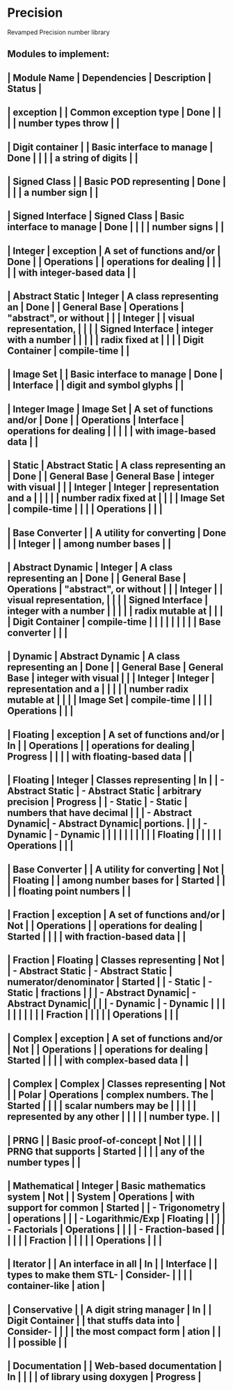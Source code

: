 # Precision
Revamped Precision number library

Modules to implement:
---------------------------------------------------------------------------------
| Module Name       | Dependencies      | Description               | Status    |
---------------------------------------------------------------------------------
| exception         |                   | Common exception type     | Done      |
|                   |                   | number types throw        |           |
---------------------------------------------------------------------------------
| Digit container   |                   | Basic interface to manage | Done      |
|                   |                   | a string of digits        |           |
---------------------------------------------------------------------------------
| Signed Class      |                   | Basic POD representing    | Done      |
|                   |                   | a number sign             |           |
---------------------------------------------------------------------------------
| Signed Interface  | Signed Class      | Basic interface to manage | Done      |
|                   |                   | number signs              |           |
---------------------------------------------------------------------------------
| Integer           | exception         | A set of functions and/or | Done      |
| Operations        |                   | operations for dealing    |           |
|                   |                   | with integer-based data   |           |
---------------------------------------------------------------------------------
| Abstract Static   | Integer           | A class representing an   | Done      |
| General Base      | Operations        | "abstract", or without    |           |
| Integer           |                   | visual representation,    |           |
|                   | Signed Interface  | integer with a number     |           |
|                   |                   | radix fixed at            |           |
|                   | Digit Container   | compile-time              |           |
---------------------------------------------------------------------------------
| Image Set         |                   | Basic interface to manage | Done      |
| Interface         |                   | digit and symbol glyphs   |           |
---------------------------------------------------------------------------------
| Integer Image     | Image Set         | A set of functions and/or | Done      |
| Operations        | Interface         | operations for dealing    |           |
|                   |                   | with image-based data     |           |
---------------------------------------------------------------------------------
| Static            | Abstract Static   | A class representing an   | Done      |
| General Base      | General Base      | integer with visual       |           |
| Integer           | Integer           | representation and a      |           |
|                   |                   | number radix fixed at     |           |
|                   | Image Set         | compile-time              |           |
|                   | Operations        |                           |           |
---------------------------------------------------------------------------------
| Base Converter    |                   | A utility for converting  | Done      |
| Integer           |                   | among number bases        |           |
---------------------------------------------------------------------------------
| Abstract Dynamic  | Integer           | A class representing an   | Done      |
| General Base      | Operations        | "abstract", or without    |           |
| Integer           |                   | visual representation,    |           |
|                   | Signed Interface  | integer with a number     |           |
|                   |                   | radix mutable at          |           |
|                   | Digit Container   | compile-time              |           |
|                   |                   |                           |           |
|                   | Base converter    |                           |           |
---------------------------------------------------------------------------------
| Dynamic           | Abstract Dynamic  | A class representing an   | Done      |
| General Base      | General Base      | integer with visual       |           |
| Integer           | Integer           | representation and a      |           |
|                   |                   | number radix mutable at   |           |
|                   | Image Set         | compile-time              |           |
|                   | Operations        |                           |           |
---------------------------------------------------------------------------------
| Floating          | exception         | A set of functions and/or | In        |
| Operations        |                   | operations for dealing    | Progress  |
|                   |                   | with floating-based data  |           |
---------------------------------------------------------------------------------
| Floating          | Integer           | Classes representing      | In        |
| - Abstract Static | - Abstract Static | arbitrary precision       | Progress  |
| - Static          | - Static          | numbers that have decimal |           |
| - Abstract Dynamic| - Abstract Dynamic| portions.                 |           |
| - Dynamic         | - Dynamic         |                           |           |
|                   |                   |                           |           |
|                   | Floating          |                           |           |
|                   | Operations        |                           |           |
---------------------------------------------------------------------------------
| Base Converter    |                   | A utility for converting  | Not       |
| Floating          |                   | among number bases for    | Started   |
|                   |                   | floating point numbers    |           |
---------------------------------------------------------------------------------
| Fraction          | exception         | A set of functions and/or | Not       |
| Operations        |                   | operations for dealing    | Started   |
|                   |                   | with fraction-based data  |           |
---------------------------------------------------------------------------------
| Fraction          | Floating          | Classes representing      | Not       |
| - Abstract Static | - Abstract Static | numerator/denominator     | Started   |
| - Static          | - Static          | fractions                 |           |
| - Abstract Dynamic| - Abstract Dynamic|                           |           |
| - Dynamic         | - Dynamic         |                           |           |
|                   |                   |                           |           |
|                   | Fraction          |                           |           |
|                   | Operations        |                           |           |
---------------------------------------------------------------------------------
| Complex           | exception         | A set of functions and/or | Not       |
| Operations        |                   | operations for dealing    | Started   |
|                   |                   | with complex-based data   |           |
---------------------------------------------------------------------------------
| Complex           | Complex           | Classes representing      | Not       |
| Polar             | Operations        | complex numbers. The      | Started   |
|                   |                   | scalar numbers may be     |           |
|                   |                   | represented by any other  |           |
|                   |                   | number type.              |           |
---------------------------------------------------------------------------------
| PRNG              |                   | Basic proof-of-concept    | Not       |
|                   |                   | PRNG that supports        | Started   |
|                   |                   | any of the number types   |           |
---------------------------------------------------------------------------------
| Mathematical      | Integer           | Basic mathematics system  | Not       |
| System            | Operations        | with support for common   | Started   |
| - Trigonometry    |                   | operations                |           |
| - Logarithmic/Exp | Floating          |                           |           |
| - Factorials      | Operations        |                           |           |
| - Fraction-based  |                   |                           |           |
|                   | Fraction          |                           |           |
|                   | Operations        |                           |           |
---------------------------------------------------------------------------------
| Iterator          |                   | An interface in all       | In        |
| Interface         |                   | types to make them STL-   | Consider- |
|                   |                   | container-like            | ation     |
---------------------------------------------------------------------------------
| Conservative      |                   | A digit string manager    | In        |
| Digit Container   |                   | that stuffs data into     | Consider- |
|                   |                   | the most compact form     | ation     |
|                   |                   | possible                  |           |
---------------------------------------------------------------------------------
| Documentation     |                   | Web-based documentation   | In        |
|                   |                   | of library using doxygen  | Progress  |
---------------------------------------------------------------------------------
